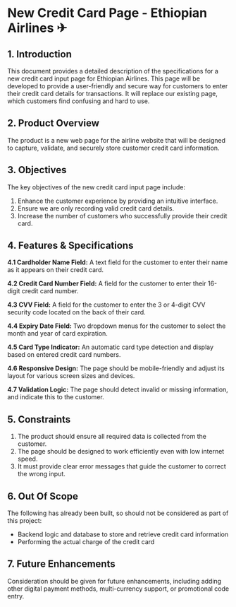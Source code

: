# New Credit Card Page - Ethiopian Airlines ✈

## 1. Introduction

This document provides a detailed description of the specifications for a new credit card input page for Ethiopian Airlines. This page will be developed to provide a user-friendly and secure way for customers to enter their credit card details for transactions. It will replace our existing page, which customers find confusing and hard to use.

## 2. Product Overview

The product is a new web page for the airline website that will be designed to capture, validate, and securely store customer credit card information. 

## 3. Objectives

The key objectives of the new credit card input page include:

1. Enhance the customer experience by providing an intuitive interface.
2. Ensure we are only recording valid credit card details.
3. Increase the number of customers who successfully provide their credit card.

## 4. Features & Specifications

**4.1 Cardholder Name Field:** A text field for the customer to enter their name as it appears on their credit card.

**4.2 Credit Card Number Field:** A field for the customer to enter their 16-digit credit card number.

**4.3 CVV Field:** A field for the customer to enter the 3 or 4-digit CVV security code located on the back of their card.

**4.4 Expiry Date Field:** Two dropdown menus for the customer to select the month and year of card expiration.

**4.5 Card Type Indicator:** An automatic card type detection and display based on entered credit card numbers.

**4.6 Responsive Design:** The page should be mobile-friendly and adjust its layout for various screen sizes and devices.

**4.7 Validation Logic:** The page should detect invalid or missing information, and indicate this to the customer.

## 5. Constraints

1. The product should ensure all required data is collected from the customer.
2. The page should be designed to work efficiently even with low internet speed.
3. It must provide clear error messages that guide the customer to correct the wrong input.

## 6. Out Of Scope

The following has already been built, so should not be considered as part of this project:

- Backend logic and database to store and retrieve credit card information
- Performing the actual charge of the credit card

## 7. Future Enhancements

Consideration should be given for future enhancements, including adding other digital payment methods, multi-currency support, or promotional code entry.
